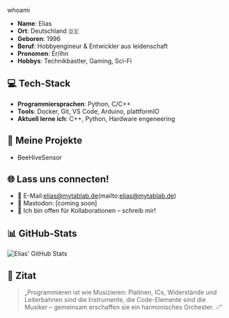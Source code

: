 whoami

- **Name**: Elias
- **Ort**: Deutschland 🇩🇪
- **Geboren**: 1996
- **Beruf**: Hobbyengineur & Entwickler aus leidenschaft
- **Pronomen**: Er/ihn
- **Hobbys**: Technikbastler, Gaming, Sci-Fi

## 💻 Tech-Stack
- **Programmiersprachen**: Python, C/C++
- **Tools**: Docker, Git, VS Code, Arduino, plattformIO
- **Aktuell lerne ich**: C++, Python, Hardware engeneering

## 🚀 Meine Projekte
- BeeHiveSensor

## 🌐 Lass uns connecten!
- 📧 E-Mail:elias@mytablab.de(mailto:elias@mytablab.de)
- 🐘 Mastodon: [coming soon]
- 💬 Ich bin offen für Kollaborationen – schreib mir!

## 📊 GitHub-Stats
![Elias' GitHub Stats](https://github-readme-stats.vercel.app/api?username=XythError&show_icons=true&theme=radical)

## 🎯 Zitat
> „Programmieren ist wie Musizieren: Platinen, ICs, Widerstände und Leiterbahnen sind die Instrumente, die Code-Elemente sind die Musiker – gemeinsam erschaffen sie ein harmonisches Orchester. 🎶“
